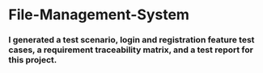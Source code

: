# File-Management-System

### I generated a test scenario, login and registration feature test cases, a requirement traceability matrix, and a test report for this project.
